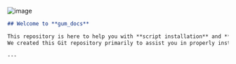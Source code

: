 
![image]({(http://redwestrp.eu/video.png)})

```markdown
## Welcome to **gum_docs**  

This repository is here to help you with **script installation** and **configuration**.  
We created this Git repository primarily to assist you in properly installing and setting up your scripts.  

---
